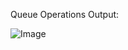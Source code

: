 Queue Operations Output: 

![Image](https://github.com/user-attachments/assets/33347d83-feb7-4cf2-98fa-ef1b744d98eb)
